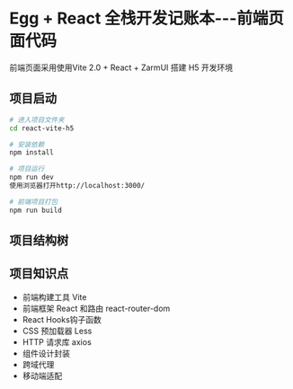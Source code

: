 # Egg + React 全栈开发记账本---前端页面代码

前端页面采用使用Vite 2.0 + React + ZarmUI 搭建 H5 开发环境


## 项目启动

```bash
# 进入项目文件夹
cd react-vite-h5

# 安装依赖
npm install

# 项目运行
npm run dev
使用浏览器打开http://localhost:3000/

# 前端项目打包
npm run build
```
## 项目结构树
## 项目知识点
- 前端构建工具 Vite
- 前端框架 React 和路由 react-router-dom
- React Hooks钩子函数
- CSS 预加载器 Less
- HTTP 请求库 axios
- 组件设计封装
- 跨域代理
- 移动端适配

